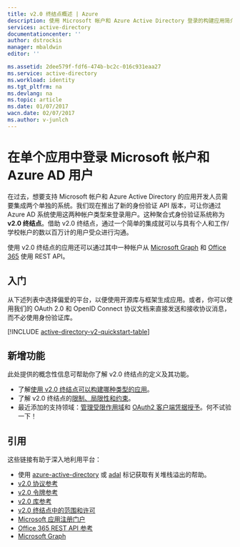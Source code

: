 ```yaml
---
title: v2.0 终结点概述 | Azure
description: 使用 Microsoft 帐户和 Azure Active Directory 登录的构建应用简介。
services: active-directory
documentationcenter: ''
author: dstrockis
manager: mbaldwin
editor: ''

ms.assetid: 2dee579f-fdf6-474b-bc2c-016c931eaa27
ms.service: active-directory
ms.workload: identity
ms.tgt_pltfrm: na
ms.devlang: na
ms.topic: article
ms.date: 01/07/2017
wacn.date: 02/07/2017
ms.author: v-junlch
---
```


# 在单个应用中登录 Microsoft 帐户和 Azure AD 用户

在过去，想要支持 Microsoft 帐户和 Azure Active Directory 的应用开发人员需要集成两个单独的系统。我们现在推出了新的身份验证 API 版本，可让你通过 Azure AD 系统使用这两种帐户类型来登录用户。这种聚合式身份验证系统称为 **v2.0 终结点**。借助 v2.0 终结点，通过一个简单的集成就可以与具有个人和工作/学校帐户的数以百万计的用户受众进行沟通。

使用 v2.0 终结点的应用还可以通过其中一种帐户从 [Microsoft Graph](https://graph.microsoft.io) 和 [Office 365](https://msdn.microsoft.com/office/office365/howto/authenticate-Office-365-APIs-using-v2) 使用 REST API。

## 入门  <a name="getting-started"></a>
从下述列表中选择偏爱的平台，以便使用开源库与框架生成应用。或者，你可以使用我们的 OAuth 2.0 和 OpenID Connect 协议文档来直接发送和接收协议消息，而不必使用身份验证库。

<!-- TODO: Finalize this table  -->
[!INCLUDE [active-directory-v2-quickstart-table](../../../includes/active-directory-v2-quickstart-table.md)]

## 新增功能
此处提供的概念性信息可帮助你了解 v2.0 终结点的定义及其功能。

- 了解[使用 v2.0 终结点可以构建哪种类型的应用](./active-directory-v2-flows.md)。
- 了解 v2.0 终结点的[限制、局限性和约束](./active-directory-v2-limitations.md)。
- 最近添加的支持领域：[管理受限作用域](./active-directory-v2-scopes.md)和 [OAuth2 客户端凭据授予](./active-directory-v2-protocols-oauth-client-creds.md)。何不试验一下！

## 引用
这些链接有助于深入地利用平台：

- 使用 [azure-active-directory](http://stackoverflow.com/questions/tagged/azure-active-directory) 或 [adal](http://stackoverflow.com/questions/tagged/adal) 标记获取有关堆栈溢出的帮助。
- [v2.0 协议参考](./active-directory-v2-protocols.md)
- [v2.0 令牌参考](./active-directory-v2-tokens.md)
- [v2.0 库参考](./active-directory-v2-libraries.md)
- [v2.0 终结点中的范围和许可](./active-directory-v2-scopes.md)
- [Microsoft 应用注册门户](https://apps.dev.microsoft.com)
- [Office 365 REST API 参考](https://msdn.microsoft.com/office/office365/howto/authenticate-Office-365-APIs-using-v2)
- [Microsoft Graph](https://graph.microsoft.io)

<!---HONumber=Mooncake_0120_2017-->
<!---Update_Description: update meta properties -->